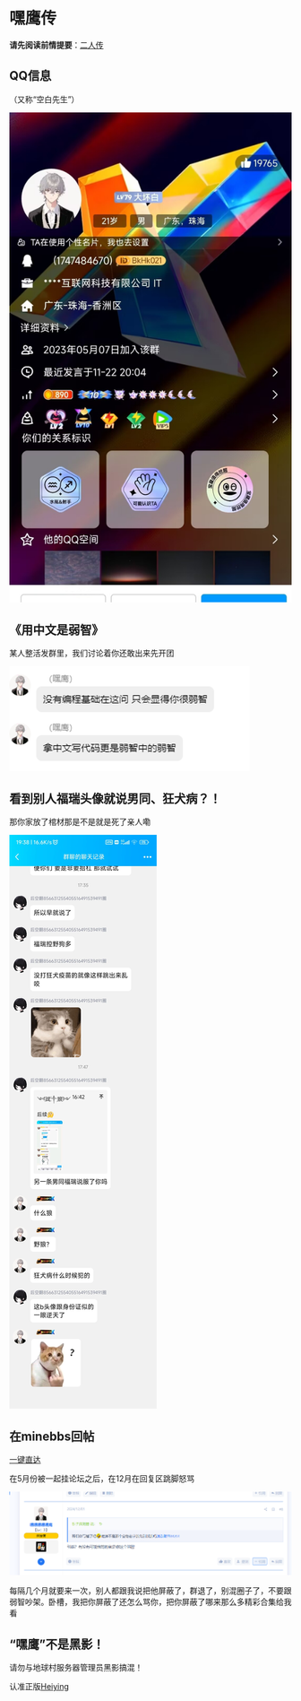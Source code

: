 # 嘿鹰传



**请先阅读前情提要**：[二人传](https://lezi.earthvillage.top/article/%E4%BA%8C%E4%BA%BA%E4%BC%A0)

## QQ信息

（又称“空白先生”）

![](/others/嘿鹰/kg1.jpg)

## 《用中文是弱智》

某人整活发群里，我们讨论着你还敢出来先开团

![](/others/嘿鹰/kg2.png)

## 看到别人福瑞头像就说男同、狂犬病？！

那你家放了棺材那是不是就是死了亲人嘞

![](/others/嘿鹰/反furry2.jpg)

## 在minebbs回帖

[一键直达](https://www.minebbs.com/threads/26441/post-174613)

在5月份被一起挂论坛之后，在12月在回复区跳脚怒骂

![](/others/嘿鹰/kg3-minebbs.png)

每隔几个月就要来一次，别人都跟我说把他屏蔽了，群退了，别混圈子了，不要跟弱智吵架。卧槽，我把你屏蔽了还怎么骂你，把你屏蔽了哪来那么多精彩合集给我看

## “嘿鹰”不是黑影！

请勿与地球村服务器管理员黑影搞混！

认准正版[Heiying](https://space.bilibili.com/3493275593869729)

